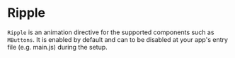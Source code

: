 # Ripple

`Ripple` is an animation directive for the supported components such as `MButtons`. It is enabled by default and can to be disabled at your app's entry file (e.g. main.js) during the setup.

<!--@include: ./snippets/configuration.md-->
<!--@include: ./snippets/import.md-->
<!--@include: ./snippets/usage.md-->
<!--@include: ./snippets/demo/basic.md-->
<!--@include: ./snippets/demo/custom.md-->

